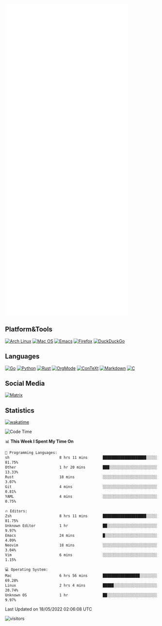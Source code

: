 ![Metrics](https://github.com/SteamedFish/SteamedFish/blob/master/github-metrics.svg)

## Platform&Tools

[![Arch Linux](https://img.shields.io/badge/ArchLinux-1793D1?logo=arch-linux&logoColor=fff&style=flat-square)](https://archlinux.org/)
[![Mac OS](https://img.shields.io/badge/MacOS-000000?style=flat-square&logo=macos&logoColor=F0F0F0)](https://www.apple.com/macos/)
[![Emacs](https://img.shields.io/badge/Emacs-%237F5AB6.svg?&style=flat-square&logo=gnu-emacs&logoColor=white)](https://www.gnu.org/software/emacs/)
[![Firefox](https://img.shields.io/badge/Firefox-FF7139?style=flat-square&logo=Firefox-Browser&logoColor=white)](https://firefox.com/)
[![DuckDuckGo](https://img.shields.io/badge/DuckDuckGo-DE5833?style=flat-square&logo=DuckDuckGo&logoColor=white)](https://duckduckgo.com/)

## Languages

[![Go](https://img.shields.io/badge/Golang-%2300ADD8.svg?style=flat-square&logo=go&logoColor=white)](https://golang.org/)
[![Python](https://img.shields.io/badge/Python-3670A0?style=flat-square&logo=python&logoColor=ffdd54)](https://www.python.org/)
[![Rust](https://img.shields.io/badge/Rust-%23000000.svg?style=flat-square&logo=rust&logoColor=white)](https://www.rust-lang.org/)
[![OrgMode](https://img.shields.io/badge/OrgMode-%23000000.svg?style=flat-square&logo=org&logoColor=white)](https://orgmode.org/)
[![ConTeXt](https://img.shields.io/badge/ConTeXt-%23008080.svg?style=flat-square&logo=latex&logoColor=white)](https://contextgarden.net/)
[![Markdown](https://img.shields.io/badge/MarkDown-%23000000.svg?style=flat-square&logo=markdown&logoColor=white)](https://daringfireball.net/projects/markdown/)
[![C](https://img.shields.io/badge/C-%2300599C.svg?style=flat-square&logo=c&logoColor=white)](https://www.iso.org/standard/74528.html)

## Social Media

[![Matrix](https://img.shields.io/badge/SteamedFish-2CA5E0?style=social&logo=matrix&logoColor=black)](https://matrix.to/#/@i:steamedfish.org)

## Statistics
[![wakatime](https://wakatime.com/badge/user/168280d6-fcf2-4b4f-ad3a-dc4612f35b38.svg)](https://wakatime.com/@168280d6-fcf2-4b4f-ad3a-dc4612f35b38)

<!--START_SECTION:waka-->
![Code Time](http://img.shields.io/badge/Code%20Time-1%2C815%20hrs%2032%20mins-blue)

📊 **This Week I Spent My Time On** 

```text
💬 Programming Languages: 
sh                       8 hrs 11 mins       ████████████████████░░░░░   81.75% 
Other                    1 hr 20 mins        ███░░░░░░░░░░░░░░░░░░░░░░   13.33% 
Rust                     18 mins             ░░░░░░░░░░░░░░░░░░░░░░░░░   3.07% 
Git                      4 mins              ░░░░░░░░░░░░░░░░░░░░░░░░░   0.81% 
YAML                     4 mins              ░░░░░░░░░░░░░░░░░░░░░░░░░   0.75%

🔥 Editors: 
Zsh                      8 hrs 11 mins       ████████████████████░░░░░   81.75% 
Unknown Editor           1 hr                ██░░░░░░░░░░░░░░░░░░░░░░░   9.97% 
Emacs                    24 mins             █░░░░░░░░░░░░░░░░░░░░░░░░   4.09% 
Neovim                   18 mins             ░░░░░░░░░░░░░░░░░░░░░░░░░   3.04% 
Vim                      6 mins              ░░░░░░░░░░░░░░░░░░░░░░░░░   1.15%

💻 Operating System: 
Mac                      6 hrs 56 mins       █████████████████░░░░░░░░   69.28% 
Linux                    2 hrs 4 mins        █████░░░░░░░░░░░░░░░░░░░░   20.74% 
Unknown OS               1 hr                ██░░░░░░░░░░░░░░░░░░░░░░░   9.97%

```


 Last Updated on 18/05/2022 02:06:08 UTC
<!--END_SECTION:waka-->

![visitors](https://visitor-badge.laobi.icu/badge?page_id=SteamedFish.SteamedFish)
